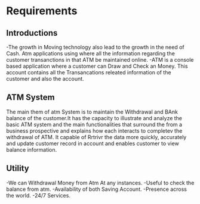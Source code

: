 # Requirements 
## Introductions
 -The growth in Moving technology also lead to the growth in the need of Cash. Atm applications using where all the information regarding the customer transanctions in that ATM be maintained online.
 -ATM is a console based application where a customer can Draw and Check an Money. This account contains all the Transancations releated information of the customer and also the account.
## ATM System

The main them of atm System is to maintain the Withdrawal and BAnk balance of the customer.It has the capacity to illustrate and analyze the basic ATM system and the main functionalities that surround the from a business prospective and explains how each interacts to completev the withdrawal of ATM. It capable of Rrtrivr the data more quickly, accurately and update customer record in account and enables customer to view balance information.
## Utility
 -We can Withdrawal Money from Atm At any instances.
 -Useful to check the balance from atm.
 -Availability of both Saving Account.
 -Presence across the world.
 -24/7 Services.
##

